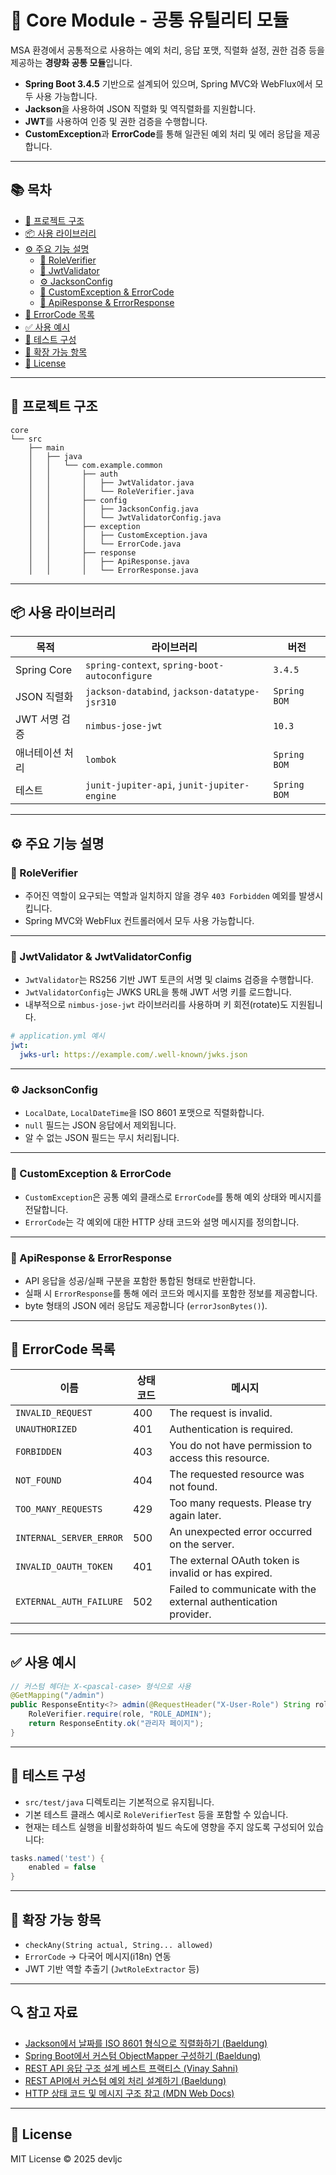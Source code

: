 # 🧩 Core Module - 공통 유틸리티 모듈

MSA 환경에서 공통적으로 사용하는 예외 처리, 응답 포맷, 직렬화 설정, 권한 검증 등을 제공하는 **경량화 공통 모듈**입니다.

- **Spring Boot 3.4.5** 기반으로 설계되어 있으며, Spring MVC와 WebFlux에서 모두 사용 가능합니다.
- **Jackson**을 사용하여 JSON 직렬화 및 역직렬화를 지원합니다.
- **JWT**를 사용하여 인증 및 권한 검증을 수행합니다.
- **CustomException**과 **ErrorCode**를 통해 일관된 예외 처리 및 에러 응답을 제공합니다.

---

## 📚 목차

- [📁 프로젝트 구조](#-프로젝트-구조)
- [📦 사용 라이브러리](#-사용-라이브러리)
- [⚙️ 주요 기능 설명](#️-주요-기능-설명)
    - [🔐 RoleVerifier](#-roleverifier)
    - [🔐 JwtValidator](#-jwtvalidator)
    - [⚙️ JacksonConfig](#️-jacksonconfig)
    - [🚫 CustomException & ErrorCode](#-customexception--errorcode)
    - [📡 ApiResponse & ErrorResponse](#-apiresponse--errorresponse)
- [🧾 ErrorCode 목록](#-errorcode-목록)
- [✅ 사용 예시](#-사용-예시)
- [🧪 테스트 구성](#-테스트-구성)
- [🔧 확장 가능 항목](#-확장-가능-항목)
- [📄 License](#-license)

---

## 📁 프로젝트 구조

```plaintext
core
└── src
    ├── main
    │   ├── java
    │   │   └── com.example.common
    │   │       ├── auth
    │   │       │   ├── JwtValidator.java
    │   │       │   └── RoleVerifier.java
    │   │       ├── config
    │   │       │   ├── JacksonConfig.java
    │   │       │   └── JwtValidatorConfig.java
    │   │       ├── exception
    │   │       │   ├── CustomException.java
    │   │       │   └── ErrorCode.java
    │   │       ├── response
    │   │       │   ├── ApiResponse.java
    │   │       │   └── ErrorResponse.java
```

---

## 📦 사용 라이브러리

| 목적               | 라이브러리                                                                | 버전              |
|------------------|----------------------------------------------------------------------|-----------------|
| Spring Core      | `spring-context`, `spring-boot-autoconfigure`                        | `3.4.5`         |
| JSON 직렬화         | `jackson-databind`, `jackson-datatype-jsr310`                        | `Spring BOM`    |
| JWT 서명 검증        | `nimbus-jose-jwt`                                                    | `10.3`          |
| 애너테이션 처리         | `lombok`                                                             | `Spring BOM`    |
| 테스트              | `junit-jupiter-api`, `junit-jupiter-engine`                          | `Spring BOM`    |

---
## ⚙️ 주요 기능 설명

### 🔐 RoleVerifier

- 주어진 역할이 요구되는 역할과 일치하지 않을 경우 `403 Forbidden` 예외를 발생시킵니다.
- Spring MVC와 WebFlux 컨트롤러에서 모두 사용 가능합니다.

---

### 🔐 JwtValidator & JwtValidatorConfig

- `JwtValidator`는 RS256 기반 JWT 토큰의 서명 및 claims 검증을 수행합니다.
- `JwtValidatorConfig`는 JWKS URL을 통해 JWT 서명 키를 로드합니다.
- 내부적으로 `nimbus-jose-jwt` 라이브러리를 사용하며 키 회전(rotate)도 지원됩니다.

```yaml
# application.yml 예시
jwt:
  jwks-url: https://example.com/.well-known/jwks.json
```

---

### ⚙️ JacksonConfig

- `LocalDate`, `LocalDateTime`을 ISO 8601 포맷으로 직렬화합니다.
- `null` 필드는 JSON 응답에서 제외됩니다.
- 알 수 없는 JSON 필드는 무시 처리됩니다.

---

### 🚫 CustomException & ErrorCode

- `CustomException`은 공통 예외 클래스로 `ErrorCode`를 통해 예외 상태와 메시지를 전달합니다.
- `ErrorCode`는 각 예외에 대한 HTTP 상태 코드와 설명 메시지를 정의합니다.

---

### 📡 ApiResponse & ErrorResponse

- API 응답을 성공/실패 구분을 포함한 통합된 형태로 반환합니다.
- 실패 시 `ErrorResponse`를 통해 에러 코드와 메시지를 포함한 정보를 제공합니다.
- byte 형태의 JSON 에러 응답도 제공합니다 (`errorJsonBytes()`).

---

## 🧾 ErrorCode 목록

| 이름                      | 상태 코드 | 메시지                                                              |
|-------------------------|-------|------------------------------------------------------------------|
| `INVALID_REQUEST`       | 400   | The request is invalid.                                          |
| `UNAUTHORIZED`          | 401   | Authentication is required.                                      |
| `FORBIDDEN`             | 403   | You do not have permission to access this resource.              |
| `NOT_FOUND`             | 404   | The requested resource was not found.                            |
| `TOO_MANY_REQUESTS`     | 429   | Too many requests. Please try again later.                       |
| `INTERNAL_SERVER_ERROR` | 500   | An unexpected error occurred on the server.                      |
| `INVALID_OAUTH_TOKEN`   | 401   | The external OAuth token is invalid or has expired.              |
| `EXTERNAL_AUTH_FAILURE` | 502   | Failed to communicate with the external authentication provider. |

---

## ✅ 사용 예시

```java
// 커스텀 헤더는 X-<pascal-case> 형식으로 사용
@GetMapping("/admin")
public ResponseEntity<?> admin(@RequestHeader("X-User-Role") String role) {
    RoleVerifier.require(role, "ROLE_ADMIN");
    return ResponseEntity.ok("관리자 페이지");
}
```

---

## 🧪 테스트 구성

- `src/test/java` 디렉토리는 기본적으로 유지됩니다.
- 기본 테스트 클래스 예시로 `RoleVerifierTest` 등을 포함할 수 있습니다.
- 현재는 테스트 실행을 비활성화하여 빌드 속도에 영향을 주지 않도록 구성되어 있습니다:

```groovy
tasks.named('test') {
    enabled = false
}
```

---

## 🔧 확장 가능 항목

- `checkAny(String actual, String... allowed)`
- `ErrorCode` → 다국어 메시지(i18n) 연동
- JWT 기반 역할 추출기 (`JwtRoleExtractor` 등)

---

## 🔍 참고 자료

- [Jackson에서 날짜를 ISO 8601 형식으로 직렬화하기 (Baeldung)](https://www.baeldung.com/jackson-serialize-dates)
- [Spring Boot에서 커스텀 ObjectMapper 구성하기 (Baeldung)](https://www.baeldung.com/spring-boot-customize-jackson-objectmapper)
- [REST API 응답 구조 설계 베스트 프랙티스 (Vinay Sahni)](https://www.vinaysahni.com/best-practices-for-a-pragmatic-restful-api)
- [REST API에서 커스텀 예외 처리 설계하기 (Baeldung)](https://www.baeldung.com/global-error-handler-in-a-spring-rest-api)
- [HTTP 상태 코드 및 메시지 구조 참고 (MDN Web Docs)](https://developer.mozilla.org/en-US/docs/Web/HTTP/Status)

---

## 📄 License

MIT License © 2025 devljc